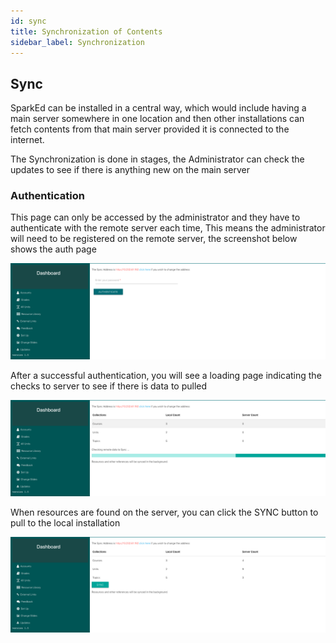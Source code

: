 ```yaml
---
id: sync
title: Synchronization of Contents
sidebar_label: Synchronization
---
```

## Sync

SparkEd can be installed in a central way, which would include having a main server somewhere in one location and then other installations can fetch contents from that main server provided it is connected to the internet.

The Synchronization is done in stages, the Administrator can check the updates to see if there is anything new on the main server

### Authentication  

This page can only be accessed by the administrator and they have to authenticate with the remote server each time, This means the administrator will need to be registered on the remote server, the screenshot below shows the auth page 

![auth page](assets/sync_auth.png) 

After a successful authentication, you will see a loading page indicating the checks to server to see if there is data to pulled  

![loading page](assets/sync_loading.png) 

When resources are found on the server, you can click the SYNC button to pull to the local installation 

![resources page](assets/sync_resources.png) 

